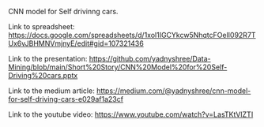 CNN model for Self drivinng cars.

Link to spreadsheet: https://docs.google.com/spreadsheets/d/1xol1IGCYkcw5NhqtcFOelI092R7TUx6vJBHMNVmjnyE/edit#gid=107321436

Link to the presentation: https://github.com/yadnyshree/Data-Mining/blob/main/Short%20Story/CNN%20Model%20for%20Self-Driving%20cars.pptx

Link to the medium article: https://medium.com/@yadnyshree/cnn-model-for-self-driving-cars-e029af1a23cf

Link to the youtube video: https://www.youtube.com/watch?v=LasTKtVIZTI

